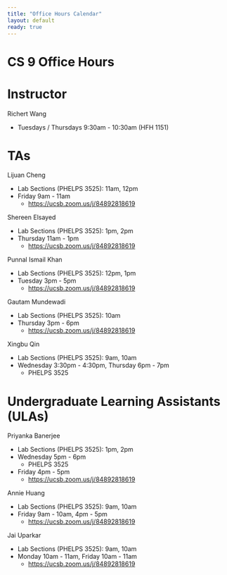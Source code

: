 ```yaml
---
title: "Office Hours Calendar"
layout: default
ready: true
---
```


<h1><strong>CS 9 Office Hours</strong></h1>

# Instructor
Richert Wang

* Tuesdays / Thursdays 9:30am - 10:30am (HFH 1151)

# TAs

Lijuan Cheng
* Lab Sections (PHELPS 3525): 11am, 12pm
* Friday 9am - 11am
	* https://ucsb.zoom.us/j/84892818619

Shereen Elsayed
* Lab Sections (PHELPS 3525): 1pm, 2pm
* Thursday 11am - 1pm
	* https://ucsb.zoom.us/j/84892818619

Punnal Ismail Khan
* Lab Sections (PHELPS 3525): 12pm, 1pm
* Tuesday 3pm - 5pm
	* https://ucsb.zoom.us/j/84892818619

Gautam Mundewadi
* Lab Sections (PHELPS 3525): 10am
* Thursday 3pm - 6pm
	* https://ucsb.zoom.us/j/84892818619

Xingbu Qin
* Lab Sections (PHELPS 3525): 9am, 10am
* Wednesday 3:30pm - 4:30pm, Thursday 6pm - 7pm
	* PHELPS 3525

# Undergraduate Learning Assistants (ULAs)

Priyanka Banerjee
* Lab Sections (PHELPS 3525): 1pm, 2pm
* Wednesday 5pm - 6pm
	* PHELPS 3525
* Friday 4pm - 5pm
	* https://ucsb.zoom.us/j/84892818619

Annie Huang
* Lab Sections (PHELPS 3525): 9am, 10am
* Friday 9am - 10am, 4pm - 5pm
	* https://ucsb.zoom.us/j/84892818619

Jai Uparkar
* Lab Sections (PHELPS 3525): 9am, 10am
* Monday 10am - 11am, Friday 10am - 11am
	* https://ucsb.zoom.us/j/84892818619